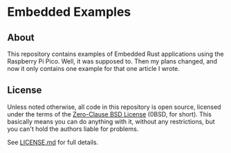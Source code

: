 # Embedded Examples

## About

This repository contains examples of Embedded Rust applications using the
Raspberry Pi Pico. Well, it was supposed to. Then my plans changed, and now it
only contains one example for that one article I wrote.

## License

Unless noted otherwise, all code in this repository is open source, licensed
under the terms of the
[Zero-Clause BSD License](https://opensource.org/license/0bsd/) (0BSD, for
short). This basically means you can do anything with it, without any
restrictions, but you can't hold the authors liable for problems.

See [LICENSE.md](LICENSE.md) for full details.
